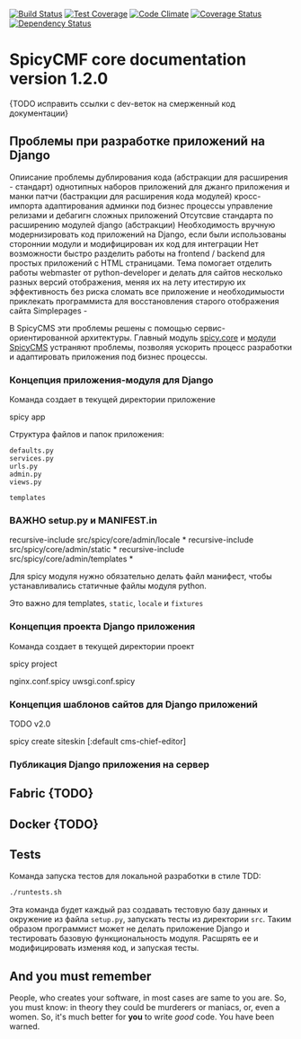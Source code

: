 [![Build Status](https://travis-ci.org/spicycms/spicy.core.svg?branch=tests_fix)](https://travis-ci.org/spicycms/spicy.core) [![Test Coverage](https://codeclimate.com/github/spicycms/spicy.core/badges/coverage.svg)](https://codeclimate.com/github/spicycms/spicy.core/coverage) [![Code Climate](https://codeclimate.com/github/spicycms/spicy.core/badges/gpa.svg)](https://codeclimate.com/github/spicycms/spicy.core) [![Coverage Status](https://coveralls.io/repos/github/spicycms/spicy.core/badge.svg?branch=tests_fix)](https://coveralls.io/github/spicycms/spicy.core?branch=tests_fix) [![Dependency Status](https://gemnasium.com/badges/github.com/spicycms/spicy.core.svg)](https://gemnasium.com/github.com/spicycms/spicy.core)


SpicyCMF core documentation version 1.2.0
=========================================
{TODO исправить ссылки с dev-веток на смерженный код документации}


## Проблемы при разработке приложений на Django

Опиисание проблемы дублирования кода (абстракции для расширения - стандарт)
однотипных наборов приложений для джанго приложения и манки патчи (бастракции для расширения кода модулей)
кросс-импорта
адаптирования админки под бизнес процессы
управление релизами и дебагигн сложных приложений
Отсутсвие стандарта по расширению модулей django (абстракции)
Необходимость вручную модернизировать код приложений на Django, если были использованы стороннии модули и модифицирован их код для интеграции
Нет возможности быстро разделить работы на frontend / backend для простых приложений с HTML страницами. Тема помогает отделить работы webmaster от python-developer и делать для сайтов несколько разных версий отображения, меняя их на лету  итестирую их эффективность без риска сломать все приложение и необходимыости приклекать программиста для восстановления старого отображения сайта
Simplepages - 

В SpicyCMS эти проблемы решены с помощью сервис-ориентированной архитектуры. Главный модуль [spicy.core](docs#Документация-spicycore) и [модули SpicyCMS](https://github.com/spicycms) устраняют проблемы, позволяя ускорить процесс разработки и адаптировать приложения под бизнес процессы.


### Концепция приложения-модуля для Django

Команда создает в текущей директории приложение 

spicy app <example-app-name> <path>


Структура файлов и папок приложения:

```
defaults.py
services.py
urls.py
admin.py
views.py

templates
```


### ВАЖНО setup.py и MANIFEST.in

recursive-include src/spicy/core/admin/locale *
recursive-include src/spicy/core/admin/static *
recursive-include src/spicy/core/admin/templates *


Для spicy модуля нужно обязательно делать файл манифест,
чтобы устанавливались статичные файлы модуля python.

Это важно для templates, ``static``, ``locale`` и ``fixtures``


### Концепция проекта Django приложения

Команда создает в текущей директории проект

spicy project <example-project-name> <path>


nginx.conf.spicy
uwsgi.conf.spicy


### Концепция шаблонов сайтов для Django приложений

TODO v2.0

spicy create siteskin [<cmf-type>:default cms-chief-editor] <siteskin-name> <path>


### Публикация Django приложения на сервер


## Fabric {TODO}


## Docker {TODO}


Tests
-----


Команда запуска тестов для локальной разработки в стиле TDD:

```bash
./runtests.sh
```

Эта команда будет каждый раз создавать тестовую базу данных и окружение из файла `setup.py`, запускать тесты из директории `src`.
Таким образом программист может не делать приложение Django и тестировать базовую функциональность модуля.
Расшрять ее и модифицировать изменяя код, и запуская тесты.


And you must remember
---------------------

People, who creates your software, in most cases are same to you are. So, you must know: in theory they could be murderers or maniacs, or, even a women. So, it's much better for **you** to write *good* code. You have been warned.
